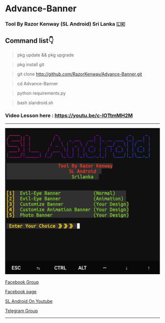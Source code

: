 # Advance-Banner
###          Tool By Razor Kenway (SL Android) Sri Lanka 🇱🇰 
## Command list👇

> pkg update && pkg upgrade

> pkg install git

> git clone http://github.com/RazorKenway/Advance-Banner.git

> cd Advance-Banner

> python requirements.py

> bash slandroid.sh



### Video Lesson here : https://youtu.be/c-lOTtmMH2M
 


<hr colour="Red">

<img src="Advance-Banner.png" size ="14">

<br>



<a href="https://www.facebook.com/groups/277920623081269/?ref=share">Facebook Group </a>

<a href="https://www.facebook.com/SLAndroidD/">Facebook page </a>

<a href="https://www.youtube.com/c/SLAndroid"> SL Android On Youtube  </a>

<a href="https://t.me/joinchat/MaJux1c8gdMW2GSqCpEBxQ"> Telegram Group </a>

<hr colour="Red" size="10">


